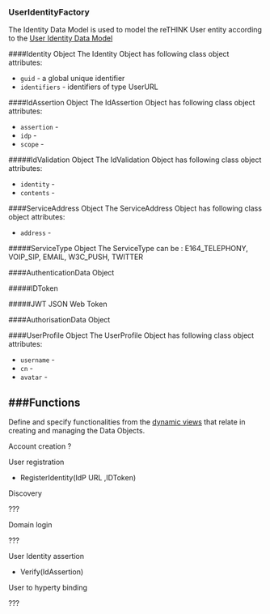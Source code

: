 ### UserIdentityFactory

The Identity Data Model is used to model the reTHINK User entity according to the [User Identity Data Model](https://github.com/reTHINK-project/architecture/tree/master/docs/datamodel/user-identity)

####Identity Object
The Identity Object has following class object attributes:
* ```guid``` - a global unique identifier
* ```identifiers``` -  identifiers of type UserURL

####IdAssertion Object
The IdAssertion  Object has following class object attributes:
* ```assertion``` - 
* ```idp``` -  
* ```scope``` -  

#####IdValidation Object
The IdValidation Object has following class object attributes:
* ```identity``` - 
* ```contents``` -  

####ServiceAddress Object
The ServiceAddress Object has following class object attributes:
* ```address``` -

#####ServiceType Object
The ServiceType can be : E164_TELEPHONY, VOIP_SIP, EMAIL, W3C_PUSH, TWITTER

####AuthenticationData Object

#####IDToken

#####JWT
JSON Web Token

####AuthorisationData Object

####UserProfile Object
The UserProfile Object has following class object attributes:
* ```username``` - 
* ```cn``` -  
* ```avatar``` -  

###Functions
-----------------------
Define and specify functionalities from the [dynamic views](https://github.com/reTHINK-project/core-framework/tree/master/docs/specs/runtime/dynamic-view) that relate in creating and managing the Data Objects.

Account creation ?

User registration

- RegisterIdentity(IdP URL ,IDToken)

Discovery

???

Domain login

???

User Identity assertion

- Verify(IdAssertion)

User to hyperty binding

???


